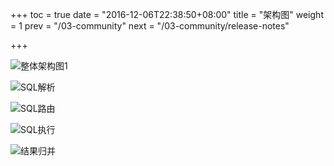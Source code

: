 +++
toc = true
date = "2016-12-06T22:38:50+08:00"
title = "架构图"
weight = 1
prev = "/03-community"
next = "/03-community/release-notes"

+++

![整体架构图1](../../img/architecture.png)

![SQL解析](../../img/parse.png)

![SQL路由](../../img/route.png)

![SQL执行](../../img/execute.png)

![结果归并](../../img/merge.png)

